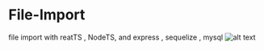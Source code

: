 # File-Import
file import with reatTS , NodeTS, and express , sequelize , mysql
![alt text](https://github.com/demamano/File-Import/file-import-ui/assets/file-import.png?raw=true)
